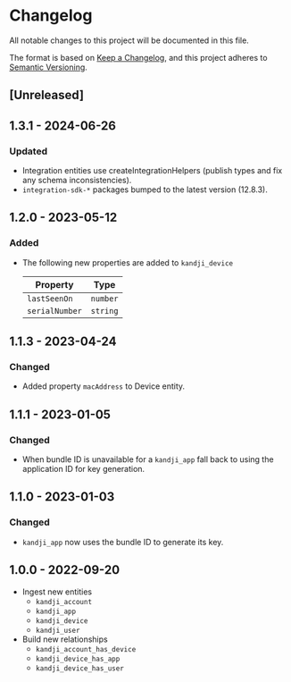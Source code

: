 # Changelog

All notable changes to this project will be documented in this file.

The format is based on [Keep a Changelog](https://keepachangelog.com/en/1.0.0/),
and this project adheres to
[Semantic Versioning](https://semver.org/spec/v2.0.0.html).

## [Unreleased]

## 1.3.1 - 2024-06-26

### Updated

- Integration entities use createIntegrationHelpers (publish types and fix any
  schema inconsistencies).
- `integration-sdk-*` packages bumped to the latest version (12.8.3).

## 1.2.0 - 2023-05-12

### Added

- The following new properties are added to `kandji_device`

  | Property       | Type     |
  | -------------- | -------- |
  | `lastSeenOn`   | `number` |
  | `serialNumber` | `string` |

## 1.1.3 - 2023-04-24

### Changed

- Added property `macAddress` to Device entity.

## 1.1.1 - 2023-01-05

### Changed

- When bundle ID is unavailable for a `kandji_app` fall back to using the
  application ID for key generation.

## 1.1.0 - 2023-01-03

### Changed

- `kandji_app` now uses the bundle ID to generate its key.

## 1.0.0 - 2022-09-20

- Ingest new entities
  - `kandji_account`
  - `kandji_app`
  - `kandji_device`
  - `kandji_user`
- Build new relationships
  - `kandji_account_has_device`
  - `kandji_device_has_app`
  - `kandji_device_has_user`
